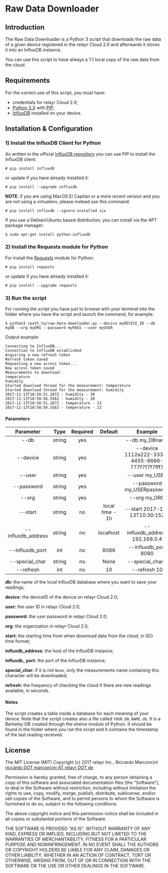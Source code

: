 # Raw Data Downloader

## Introduction
<!--A brief description of the purpose and functionality of the project.-->
The Raw Data Downloader is a Python 3 script that downloads the raw data of a given device registered in the relayr Cloud 2.0 and afterwards it stores it into an InfluxDB instance.

You can use this script to have always a 1:1 local copy of the raw data from the cloud.

## Requirements
<!--A list of all system requirements and required third-party components.-->
For the correct use of this script, you must have:

- credentials for relayr Cloud 2.0;
- [Python 3.X](https://www.python.org/downloads/) with [PIP](https://pip.pypa.io/en/stable/installing/);
- [InfluxDB](https://docs.influxdata.com/influxdb/v1.3/) installed on your device.

## Installation & Configuration
<!--Step-by-step instructions, with proper punctuation, on how to install and configure the project.-->
### 1) Install the InfluxDB Client for Python
As written in the official [InfluxDB repository](https://github.com/influxdata/influxdb-python) you can use PIP to install the InfluxDB client:

```# pip install influxdb```

or update if you have already installed it:

```# pip install --upgrade influxdb```

**NOTE**: if you are using MacOS El Capitan or a more recent version and you are not using a virtualenv, please instead use this command:
	
```# pip install influxdb --ignore-installed six```
	
If you use a Debian/Ubuntu based distribution, you can install via the APT package manager:

```$ sudo apt-get install python-influxdb```
	
### 2) Install the Requests module for Python
For install the [Requests](http://docs.python-requests.org/en/master/) module for Python:

```# pip install requests```

or update if you have already installed it:

```# pip install --upgrade requests```


### 3) Run the script
For running the script you have just to browse with your terminal into the folder where you have the script and launch the command, for example:

```$ python3 /path_to/raw-data-downloader.py --device myDEVICE_ID --db myDB --org myORG --password myPASS --user myUSER```
	
Output example:

```	
Connecting to InfluxDB...
Connection to InfluxDB established
Acquiring a new refresh token
Refresh token saved
Requesting a new access token...
New access token saved
Measurements to download:
temperature
humidity
Started download thread for the measurement: temperature
Started download thread for the measurement: humidity
2017-11-13T10:58:51.287Z - humidity - 30
2017-11-13T10:58:56.556Z - humidity - 30
2017-11-13T10:58:51.287Z - temperature - 23
2017-11-13T10:58:56.556Z - temperature - 23
``` 
	
#### Parameters
	
| Parameter |  Type  | Required | Default |                     Example                    |
|:---------:|:------:|:--------:|:-------:|:----------------------------------------------:|
| --db  	  | string |    yes   |         | --db my_DBname                                 |
| --device  | string |    yes   |         | --device 1112a222-3333-4455-6666-777f7f7f7fff7 |
| --user    | string |    yes   |         | --user my_USER                                 |
| --password | string |  yes    |         | --password my_USERpassword                     |
| --org     | string |   yes    |         | --org my_ORG                                   |
| --start   | string |    no    | local time - 1h | --start 2017-11-13T10:30:15Z           |
| --influxdb_address | string | no | localhost | --influxdb_address 192.168.0.4            |
| --influxdb_port | int | no    | 8086    | --influxdb_port 8090                           |
| --special_char | string | no  | None    | --special_char _                               |
| --refresh | int	|    no     | 10		  | --refresh 10                                   |

**db:** the name of the local InfluxDB database where you want to save your readings;

**device:** the deviceID of the device on relayr Cloud 2.0;

**user:** the user ID in relayr Cloud 2.0;

**password:** the user password in relayr Cloud 2.0;

**org:**  the organization in relayr Cloud 2.0;

**start:**  the starting time from when download data from the cloud, in ISO time format;

**influxdb_address:** the host of the InfluxDB instance;

**influxdb_ port:** the port of the InfluxDB instance;

**special_char:** if it is not `None`, only the measurements name containing this character will be downloaded;

**refresh:** the frequency of checking the cloud if there are new readings available, in seconds.

#### Notes

The script creates a table inside a database for each meaning of your device.
Note that the script creates also a file called `YOUR_DB_NAME.db`. It is a Berkeley DB created through the shelve module of Python. It should be found in the folder where you run the script and it cointains the timestamp of the last reading received.

## License
<!--The license under which the software will be released. Open-source projects MUST include the MIT License, and closed-source projects MUST include a proprietary license to be discussed with the Documentation team.
-->
The MIT License (MIT)
Copyright (c) 2017 relayr Inc., Riccardo Marconcini [riccardo DOT marconcini AT relayr DOT de](mailto:riccardo.marconcini@relayr.de)

Permission is hereby granted, free of charge, to any person obtaining a copy of this software and associated documentation files (the "Software"), to deal in the Software without restriction, including without limitation the rights to use, copy, modify, merge, publish, distribute, sublicense, and/or sell copies of the Software, and to permit persons to whom the Software is furnished to do so, subject to the following conditions:

The above copyright notice and this permission notice shall be included in all copies or substantial portions of the Software.

THE SOFTWARE IS PROVIDED "AS IS", WITHOUT WARRANTY OF ANY KIND, EXPRESS OR IMPLIED, INCLUDING BUT NOT LIMITED TO THE WARRANTIES OF MERCHANTABILITY, FITNESS FOR A PARTICULAR PURPOSE AND NONINFRINGEMENT. IN NO EVENT SHALL THE AUTHORS OR COPYRIGHT HOLDERS BE LIABLE FOR ANY CLAIM, DAMAGES OR OTHER LIABILITY, WHETHER IN AN ACTION OF CONTRACT, TORT OR OTHERWISE, ARISING FROM, OUT OF OR IN CONNECTION WITH THE SOFTWARE OR THE USE OR OTHER DEALINGS IN THE SOFTWARE.